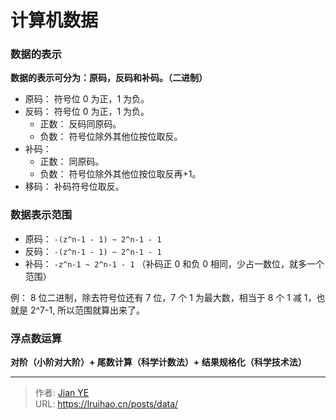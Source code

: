 # 计算机数据


### 数据的表示

**数据的表示可分为：原码，反码和补码。（二进制）**

- 原码： 符号位 0 为正，1 为负。
- 反码： 符号位 0 为正，1 为负。
  - 正数： 反码同原码。
  - 负数： 符号位除外其他位按位取反。
- 补码：
  - 正数： 同原码。
  - 负数： 符号位除外其他位按位取反再+1。
- 移码： 补码符号位取反。

### 数据表示范围

- 原码： `-(z^n-1 - 1) ~ 2^n-1 - 1`
- 反码： `-(z^n-1 - 1) ~ 2^n-1 - 1`
- 补码： `-z^n-1 ~ 2^n-1 - 1` （补码正 0 和负 0 相同，少占一数位，就多一个范围）

例：
8 位二进制，除去符号位还有 7 位，7 个 1 为最大数，相当于 8 个 1 减 1，也就是 2^7-1, 所以范围就算出来了。

### 浮点数运算

**对阶（小阶对大阶）+ 尾数计算（科学计数法）+ 结果规格化（科学技术法）**


---

> 作者: [Jian YE](https://github.com/jianye0428)  
> URL: https://lruihao.cn/posts/data/  

